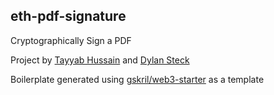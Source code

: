 ## eth-pdf-signature

Cryptographically Sign a PDF

Project by [Tayyab Hussain](https://www.tayyabh.com/) and [Dylan Steck](https://dylansteck.com)

Boilerplate generated using [gskril/web3-starter](https://github.com/gskril/web3-starter) as a template